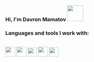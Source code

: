 ### Hi, I'm Davron Mamatov <img src="https://media.giphy.com/media/hvRJCLFzcasrR4ia7z/giphy.gif" width="50px"/>

### Languages and tools I work with:
<br />
<code><img src="https://www.freeiconspng.com/thumbs/html5-icon/html5-icon-4.png" width="31px"/></code>
<code><img src="https://icon-library.com/images/css-icon-png/css-icon-png-8.jpg" width="31px"/></code>
<code><img src="https://iconape.com/wp-content/png_logo_vector/node-sass.png" width="28px"/></code>
<code><img src="https://upload.wikimedia.org/wikipedia/commons/thumb/b/b2/Bootstrap_logo.svg/512px-Bootstrap_logo.svg.png" width="31px"/></code>
<code><img src="https://preview.redd.it/oxtub3jii6281.png?width=416&format=png&auto=webp&s=85b9b173f2cbcdc99c96d37dd85dda54cabe6e39" width="29px"/></code>
